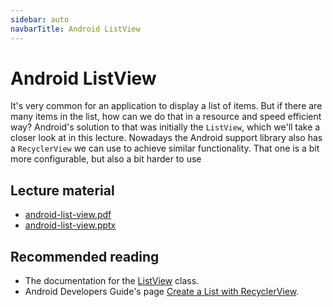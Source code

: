 ```yaml
---
sidebar: auto
navbarTitle: Android ListView
---
```


# Android ListView
It's very common for an application to display a list of items. But if there are many items in the list, how can we do that in a resource and speed efficient way? Android's solution to that was initially the `ListView`, which we'll take a closer look at in this lecture. Nowadays the Android support library also has a `RecyclerView` we can use to achieve similar functionality. That one is a bit more configurable, but also a bit harder to use

## Lecture material
* [android-list-view.pdf](android-list-view.pdf)
* [android-list-view.pptx](android-list-view.pptx)

## Recommended reading
* The documentation for the [ListView](https://developer.android.com/reference/android/widget/ListView) class.
* Android Developers Guide's page [Create a List with RecyclerView](https://developer.android.com/guide/topics/ui/layout/recyclerview).